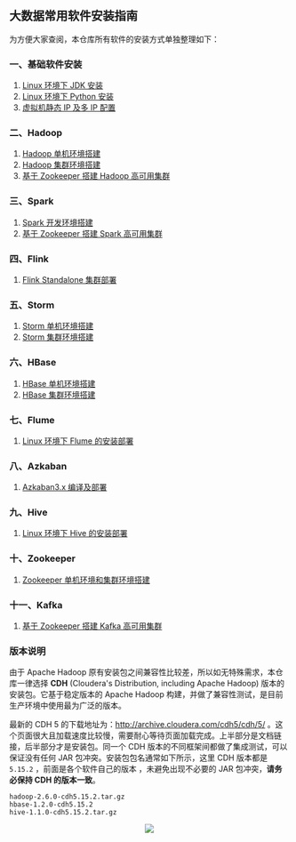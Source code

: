 ## 大数据常用软件安装指南

为方便大家查阅，本仓库所有软件的安装方式单独整理如下：

### 一、基础软件安装

1. [Linux 环境下 JDK 安装](installation/Linux下JDK安装.md)
2. [Linux 环境下 Python 安装](installation/Linux下Python安装.md)
3. [虚拟机静态 IP 及多 IP 配置](installation/虚拟机静态IP及多IP配置.md)

### 二、Hadoop

1. [Hadoop 单机环境搭建](installation/Hadoop单机环境搭建.md)
2. [Hadoop 集群环境搭建](installation/Hadoop集群环境搭建.md)
3. [基于 Zookeeper 搭建 Hadoop 高可用集群](installation/基于Zookeeper搭建Hadoop高可用集群.md)

### 三、Spark

1. [Spark 开发环境搭建](installation/Spark开发环境搭建.md)
2. [基于 Zookeeper 搭建 Spark 高可用集群](installation/Spark集群环境搭建.md)

### 四、Flink 

1. [Flink Standalone 集群部署](installation/Flink_Standalone_Cluster.md)

### 五、Storm

1. [Storm 单机环境搭建](installation/Storm单机环境搭建.md)
2. [Storm 集群环境搭建](installation/Storm集群环境搭建.md)

### 六、HBase

1. [HBase 单机环境搭建](installation/HBase单机环境搭建.md)
2. [HBase 集群环境搭建](installation/HBase集群环境搭建.md)

### 七、Flume

1. [Linux 环境下 Flume 的安装部署](installation/Linux下Flume的安装.md)

### 八、Azkaban

1. [Azkaban3.x 编译及部署](installation/Azkaban_3.x_编译及部署.md)

### 九、Hive

1. [Linux 环境下 Hive 的安装部署](installation/Linux环境下Hive的安装部署.md)

### 十、Zookeeper

1. [Zookeeper 单机环境和集群环境搭建](installation/Zookeeper单机环境和集群环境搭建.md) 

### 十一、Kafka

1. [基于 Zookeeper 搭建 Kafka 高可用集群](installation/基于Zookeeper搭建Kafka高可用集群.md)


### 版本说明

由于 Apache Hadoop 原有安装包之间兼容性比较差，所以如无特殊需求，本仓库一律选择 **CDH** (Cloudera's Distribution, including Apache Hadoop) 版本的安装包。它基于稳定版本的 Apache Hadoop 构建，并做了兼容性测试，是目前生产环境中使用最为广泛的版本。

最新的 CDH 5 的下载地址为：http://archive.cloudera.com/cdh5/cdh/5/  。这个页面很大且加载速度比较慢，需要耐心等待页面加载完成。上半部分是文档链接，后半部分才是安装包。同一个 CDH 版本的不同框架间都做了集成测试，可以保证没有任何 JAR 包冲突。安装包包名通常如下所示，这里 CDH 版本都是 `5.15.2`  ，前面是各个软件自己的版本 ，未避免出现不必要的 JAR 包冲突，**请务必保持 CDH 的版本一致**。

```hsell
hadoop-2.6.0-cdh5.15.2.tar.gz 
hbase-1.2.0-cdh5.15.2
hive-1.1.0-cdh5.15.2.tar.gz
```


<div align="center"> <img  src="https://gitee.com/squancher/bigdata_notes/raw/master/pictures/weixin-desc.png"/> </div>